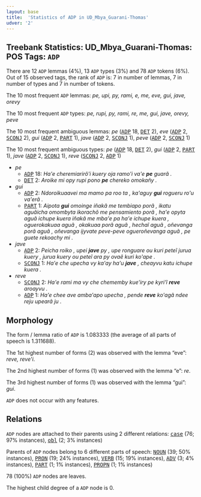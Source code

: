 ```yaml
---
layout: base
title:  'Statistics of ADP in UD_Mbya_Guarani-Thomas'
udver: '2'
---
```


## Treebank Statistics: UD_Mbya_Guarani-Thomas: POS Tags: `ADP`

There are 12 `ADP` lemmas (4%), 13 `ADP` types (3%) and 78 `ADP` tokens (6%).
Out of 15 observed tags, the rank of `ADP` is: 7 in number of lemmas, 7 in number of types and 7 in number of tokens.

The 10 most frequent `ADP` lemmas: <em>pe, upi, py, rami, e, me, eve, gui, jave, orevy</em>

The 10 most frequent `ADP` types:  <em>pe, rupi, py, rami, re, me, gui, jave, orevy, peve</em>

The 10 most frequent ambiguous lemmas: <em>pe</em> (<tt><a href="gun_thomas-pos-ADP.html">ADP</a></tt> 18, <tt><a href="gun_thomas-pos-DET.html">DET</a></tt> 2), <em>eve</em> (<tt><a href="gun_thomas-pos-ADP.html">ADP</a></tt> 2, <tt><a href="gun_thomas-pos-SCONJ.html">SCONJ</a></tt> 2), <em>gui</em> (<tt><a href="gun_thomas-pos-ADP.html">ADP</a></tt> 2, <tt><a href="gun_thomas-pos-PART.html">PART</a></tt> 1), <em>jave</em> (<tt><a href="gun_thomas-pos-ADP.html">ADP</a></tt> 2, <tt><a href="gun_thomas-pos-SCONJ.html">SCONJ</a></tt> 1), <em>peve</em> (<tt><a href="gun_thomas-pos-ADP.html">ADP</a></tt> 2, <tt><a href="gun_thomas-pos-SCONJ.html">SCONJ</a></tt> 1)

The 10 most frequent ambiguous types:  <em>pe</em> (<tt><a href="gun_thomas-pos-ADP.html">ADP</a></tt> 18, <tt><a href="gun_thomas-pos-DET.html">DET</a></tt> 2), <em>gui</em> (<tt><a href="gun_thomas-pos-ADP.html">ADP</a></tt> 2, <tt><a href="gun_thomas-pos-PART.html">PART</a></tt> 1), <em>jave</em> (<tt><a href="gun_thomas-pos-ADP.html">ADP</a></tt> 2, <tt><a href="gun_thomas-pos-SCONJ.html">SCONJ</a></tt> 1), <em>reve</em> (<tt><a href="gun_thomas-pos-SCONJ.html">SCONJ</a></tt> 2, <tt><a href="gun_thomas-pos-ADP.html">ADP</a></tt> 1)


* <em>pe</em>
  * <tt><a href="gun_thomas-pos-ADP.html">ADP</a></tt> 18: <em>Ha'e cheremiarirõ'i kuery oja ramo'i va'e <b>pe</b> guarã .</em>
  * <tt><a href="gun_thomas-pos-DET.html">DET</a></tt> 2: <em>Aroike mi opy rupi pono <b>pe</b> chereko omokañy .</em>
* <em>gui</em>
  * <tt><a href="gun_thomas-pos-ADP.html">ADP</a></tt> 2: <em>Ndoroikuaavei ma mamo pa roo ta , ka'aguy <b>gui</b> rogueru ro'u va'erã .</em>
  * <tt><a href="gun_thomas-pos-PART.html">PART</a></tt> 1: <em>Aipota <b>gui</b> omoinge iñakã me tembiapo porã , ikatu aguãicha omombyta ikorachõ me pensamiento porã , ha'e opyta aguã ichupe kuera iñakã me mba'e pa ha'e ichupe kuera , oguerokakuaa aguã , okakuaa porã aguã , hechaĩ aguã , oñevanga porã aguã , oñevanga ijyvate peve-peve ogueroñevanga aguã , pe guete rekoachy mi .</em>
* <em>jave</em>
  * <tt><a href="gun_thomas-pos-ADP.html">ADP</a></tt> 2: <em>Peicha roiko , upei <b>jave</b> py , upe ronguare ou kuri peteĩ jurua kuery , jurua kuery ou peteĩ ara py ovaẽ kuri ko'ape .</em>
  * <tt><a href="gun_thomas-pos-SCONJ.html">SCONJ</a></tt> 1: <em>Ha'e che upecha vy ka'ay ha'u <b>jave</b> , cheayvu katu ichupe kuera .</em>
* <em>reve</em>
  * <tt><a href="gun_thomas-pos-SCONJ.html">SCONJ</a></tt> 2: <em>Ha'e rami ma vy che chememby kue'iry pe kyri'ĩ <b>reve</b> aroayvu .</em>
  * <tt><a href="gun_thomas-pos-ADP.html">ADP</a></tt> 1: <em>Ha'e chee ave amba'apo upecha , pende <b>reve</b> ko'agã ndee reju upearã ju .</em>

## Morphology

The form / lemma ratio of `ADP` is 1.083333 (the average of all parts of speech is 1.311688).

The 1st highest number of forms (2) was observed with the lemma “eve”: <em>reve, reve'i</em>.

The 2nd highest number of forms (1) was observed with the lemma “e”: <em>re</em>.

The 3rd highest number of forms (1) was observed with the lemma “gui”: <em>gui</em>.

`ADP` does not occur with any features.


## Relations

`ADP` nodes are attached to their parents using 2 different relations: <tt><a href="gun_thomas-dep-case.html">case</a></tt> (76; 97% instances), <tt><a href="gun_thomas-dep-obl.html">obl</a></tt> (2; 3% instances)

Parents of `ADP` nodes belong to 6 different parts of speech: <tt><a href="gun_thomas-pos-NOUN.html">NOUN</a></tt> (39; 50% instances), <tt><a href="gun_thomas-pos-PRON.html">PRON</a></tt> (19; 24% instances), <tt><a href="gun_thomas-pos-VERB.html">VERB</a></tt> (15; 19% instances), <tt><a href="gun_thomas-pos-ADV.html">ADV</a></tt> (3; 4% instances), <tt><a href="gun_thomas-pos-PART.html">PART</a></tt> (1; 1% instances), <tt><a href="gun_thomas-pos-PROPN.html">PROPN</a></tt> (1; 1% instances)

78 (100%) `ADP` nodes are leaves.

The highest child degree of a `ADP` node is 0.

